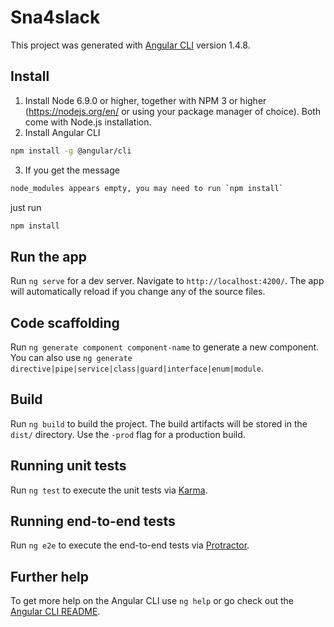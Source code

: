 # Sna4slack

This project was generated with [Angular CLI](https://github.com/angular/angular-cli) version 1.4.8.

## Install

1. Install Node 6.9.0 or higher, together with NPM 3 or higher (https://nodejs.org/en/ or using your package manager of choice). Both come with Node.js installation.
2. Install Angular CLI
```bash
npm install -g @angular/cli
```
3. If you get the message
```bash
node_modules appears empty, you may need to run `npm install`
```
just run
```bash
npm install
```

## Run the app

Run `ng serve` for a dev server. Navigate to `http://localhost:4200/`. The app will automatically reload if you change any of the source files.

## Code scaffolding

Run `ng generate component component-name` to generate a new component. You can also use `ng generate directive|pipe|service|class|guard|interface|enum|module`.

## Build

Run `ng build` to build the project. The build artifacts will be stored in the `dist/` directory. Use the `-prod` flag for a production build.

## Running unit tests

Run `ng test` to execute the unit tests via [Karma](https://karma-runner.github.io).

## Running end-to-end tests

Run `ng e2e` to execute the end-to-end tests via [Protractor](http://www.protractortest.org/).

## Further help

To get more help on the Angular CLI use `ng help` or go check out the [Angular CLI README](https://github.com/angular/angular-cli/blob/master/README.md).
